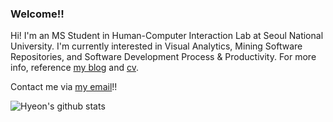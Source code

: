 ### Welcome!!

Hi! I'm an MS Student in Human-Computer Interaction Lab at Seoul National University. I'm currently interested in Visual Analytics, Mining Software Repositories, and Software Development Process & Productivity. For more info, reference [my blog](https://hyeonjeon.com/) and [cv](https://hyeonjeon.com/cv/cv.pdf).

Contact me via [my email](hj@hcil.snu.ac.kr)!!

![Hyeon's github stats](https://github-readme-stats.vercel.app/api?username=jeonhyun97&count_private=true&show_icons=true?theme=radical)

